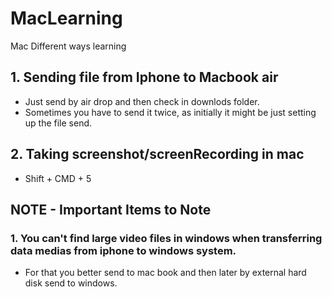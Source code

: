 # MacLearning
Mac Different ways learning



## 1. Sending file from Iphone to Macbook air
* Just send by air drop and then check in downlods folder.
* Sometimes you have to send it twice, as initially it might be just setting up the file send.


## 2. Taking screenshot/screenRecording in mac
* Shift + CMD + 5


## NOTE - Important Items to Note
###  1. You can't find large video files in windows when transferring data medias from iphone to windows system.
* For that you better send to mac book and then later by external hard disk send to windows.
